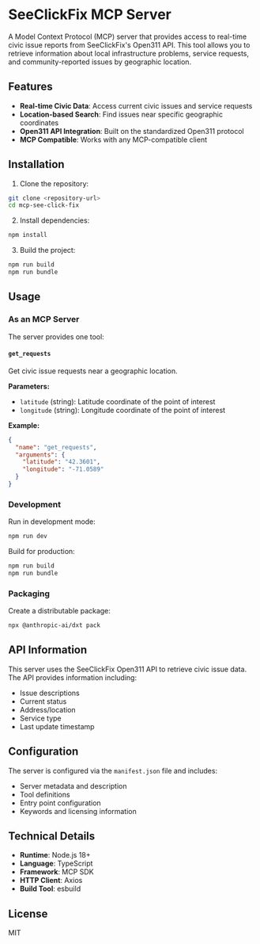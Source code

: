 # SeeClickFix MCP Server

A Model Context Protocol (MCP) server that provides access to real-time civic issue reports from SeeClickFix's Open311 API. This tool allows you to retrieve information about local infrastructure problems, service requests, and community-reported issues by geographic location.

## Features

- **Real-time Civic Data**: Access current civic issues and service requests
- **Location-based Search**: Find issues near specific geographic coordinates
- **Open311 API Integration**: Built on the standardized Open311 protocol
- **MCP Compatible**: Works with any MCP-compatible client

## Installation

1. Clone the repository:
```bash
git clone <repository-url>
cd mcp-see-click-fix
```

2. Install dependencies:
```bash
npm install
```

3. Build the project:
```bash
npm run build
npm run bundle
```

## Usage

### As an MCP Server

The server provides one tool:

#### `get_requests`
Get civic issue requests near a geographic location.

**Parameters:**
- `latitude` (string): Latitude coordinate of the point of interest
- `longitude` (string): Longitude coordinate of the point of interest

**Example:**
```json
{
  "name": "get_requests",
  "arguments": {
    "latitude": "42.3601",
    "longitude": "-71.0589"
  }
}
```

### Development

Run in development mode:
```bash
npm run dev
```

Build for production:
```bash
npm run build
npm run bundle
```

### Packaging

Create a distributable package:
```bash
npx @anthropic-ai/dxt pack
```

## API Information

This server uses the SeeClickFix Open311 API to retrieve civic issue data. The API provides information including:

- Issue descriptions
- Current status
- Address/location
- Service type
- Last update timestamp

## Configuration

The server is configured via the `manifest.json` file and includes:

- Server metadata and description
- Tool definitions
- Entry point configuration
- Keywords and licensing information

## Technical Details

- **Runtime**: Node.js 18+
- **Language**: TypeScript
- **Framework**: MCP SDK
- **HTTP Client**: Axios
- **Build Tool**: esbuild

## License

MIT